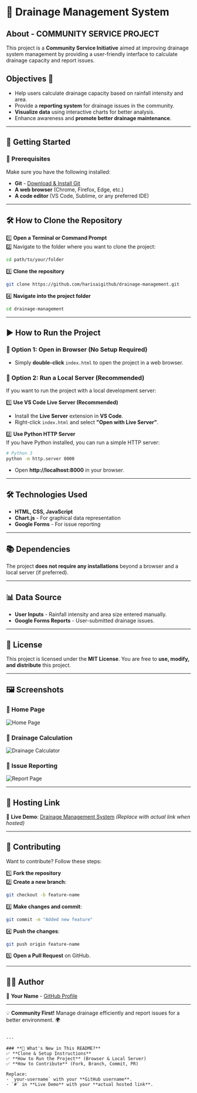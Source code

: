 
# 🌊 Drainage Management System  

## About - COMMUNITY SERVICE PROJECT  
This project is a **Community Service Initiative** aimed at improving drainage system management by providing a user-friendly interface to calculate drainage capacity and report issues.  

## Objectives 🎯  
- Help users calculate drainage capacity based on rainfall intensity and area.  
- Provide a **reporting system** for drainage issues in the community.  
- **Visualize data** using interactive charts for better analysis.  
- Enhance awareness and **promote better drainage maintenance**.  

---

## 🚀 Getting Started  

### 📌 Prerequisites  
Make sure you have the following installed:  
- **Git** - [Download & Install Git](https://git-scm.com/downloads)  
- **A web browser** (Chrome, Firefox, Edge, etc.)  
- **A code editor** (VS Code, Sublime, or any preferred IDE)  

---

## 🛠️ How to Clone the Repository  

1️⃣ **Open a Terminal or Command Prompt**  
2️⃣ Navigate to the folder where you want to clone the project:  
```sh
cd path/to/your/folder
```  
3️⃣ **Clone the repository**  
```sh
git clone https://github.com/harisaigithub/drainage-management.git
```  

4️⃣ **Navigate into the project folder**  
```sh
cd drainage-management
```  

---

## ▶️ How to Run the Project  

### 🔹 Option 1: Open in Browser (No Setup Required)  
- Simply **double-click** `index.html` to open the project in a web browser.  

### 🔹 Option 2: Run a Local Server (Recommended)  
If you want to run the project with a local development server:  

1️⃣ **Use VS Code Live Server (Recommended)**  
- Install the **Live Server** extension in **VS Code**.  
- Right-click `index.html` and select **"Open with Live Server"**.  

2️⃣ **Use Python HTTP Server**  
If you have Python installed, you can run a simple HTTP server:  

```sh
# Python 3
python -m http.server 8000
```
- Open **http://localhost:8000** in your browser.  

---

## 🛠️ Technologies Used  
- **HTML, CSS, JavaScript**  
- **Chart.js** - For graphical data representation  
- **Google Forms** - For issue reporting  

---

## 📚 Dependencies  
The project **does not require any installations** beyond a browser and a local server (if preferred).  

---

## 📊 Data Source  
- **User Inputs** - Rainfall intensity and area size entered manually.  
- **Google Forms Reports** - User-submitted drainage issues.  

---

## 📜 License  
This project is licensed under the **MIT License**. You are free to **use, modify, and distribute** this project.  

---

## 🖼️ Screenshots  
### 📍 Home Page  
![Home Page](images/homepage.png)  

### 📍 Drainage Calculation  
![Drainage Calculator](images/calculator.png)  

### 📍 Issue Reporting  
![Report Page](images/report.png)  

---

## 🚀 Hosting Link  
🔗 **Live Demo**: [Drainage Management System](#) *(Replace with actual link when hosted)*  

---

## 🤝 Contributing  
Want to contribute? Follow these steps:  

1️⃣ **Fork the repository**  
2️⃣ **Create a new branch**:  
```sh
git checkout -b feature-name
```  
3️⃣ **Make changes and commit**:  
```sh
git commit -m "Added new feature"
```  
4️⃣ **Push the changes**:  
```sh
git push origin feature-name
```  
5️⃣ **Open a Pull Request** on GitHub.  

---

## 👨‍💻 Author  
🚀 **Your Name** - [GitHub Profile](https://github.com/harisaigithub)  

---

💡 **Community First!** Manage drainage efficiently and report issues for a better environment. 🌍  
```

---

### **🔹 What's New in This README?**  
✅ **Clone & Setup Instructions**  
✅ **How to Run the Project** (Browser & Local Server)  
✅ **How to Contribute** (Fork, Branch, Commit, PR)  

Replace:  
- `your-username` with your **GitHub username**.  
- `#` in **Live Demo** with your **actual hosted link**.  

